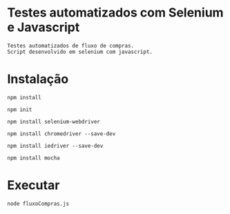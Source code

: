 # Testes automatizados com Selenium e Javascript

    Testes automatizados de fluxo de compras.
    Script desenvolvido em selenium com javascript.

# Instalação

    npm install

    npm init

    npm install selenium-webdriver

    npm install chromedriver --save-dev

    npm install iedriver --save-dev

    npm install mocha

# Executar

    node fluxoCompras.js
